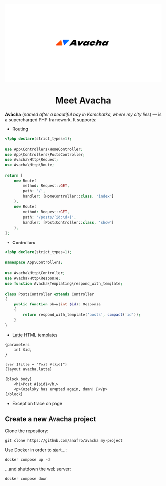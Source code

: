 ![Avacha Banner](https://raw.githubusercontent.com/anafro/anafro/main/Banners/Avacha-Hero.png)


<h1 align="center">Meet Avacha</h1>

**Avàcha** (*named after a beautiful bay in Kamchatka, where my city lies*) — 
is a supercharged PHP framework. It supports:

* Routing

```php
<?php declare(strict_types=1);

use App\Controllers\HomeController;
use App\Controllers\PostsController;
use Avacha\Http\Request;
use Avacha\Http\Route;

return [
    new Route(
        method: Request::GET,
        path: '/',
        handler: [HomeController::class, 'index']
    ),
    new Route(
        method: Request::GET,
        path: '/posts/{id:\d+}',
        handler: [PostsController::class, 'show']
    ),
];
```

* Controllers

```php
<?php declare(strict_types=1);

namespace App\Controllers;

use Avacha\Http\Controller;
use Avacha\Http\Response;
use function Avacha\Templating\respond_with_template;

class PostsController extends Controller
{
    public function show(int $id): Response
    {
        return respond_with_template('posts', compact('id'));
    }
}
```

* [Latte](https://latte.nette.org/) HTML templates
```latte
{parameters
    int $id,
}

{var $title = "Post #{$id}"}
{layout avacha.latte}

{block body}
    <h1>Post #{$id}</h1>
    <p>Kozelsky has erupted again, damn! 🌋</p>
{/block}
```

* Exception trace on page


## Create a new Avacha project
Clone the repository:
```shell
git clone https://github.com/anafro/avacha my-project
```

Use Docker in order to start...:
```shell
docker compose up -d
```

...and shutdown the web server:
```shell
docker compose down
```
